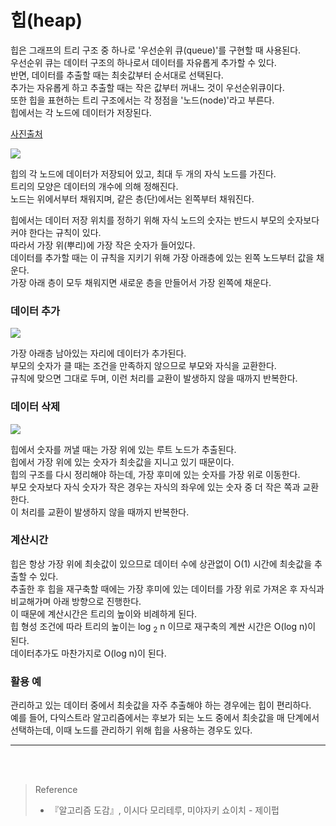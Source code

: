 # 힙(heap)

힙은 그래프의 트리 구조 중 하나로 '우선순위 큐(queue)'를 구현할 때 사용된다.  
우선순위 큐는 데이터 구조의 하나로서 데이터를 자유롭게 추가할 수 있다.  
반면, 데이터를 추출할 때는 최솟값부터 순서대로 선택된다.  
추가는 자유롭게 하고 추출할 때는 작은 값부터 꺼내느 것이 우선순위큐이다.  
또한 힙을 표현하는 트리 구조에서는 각 정점을 '노드(node)'라고 부른다.  
힙에서는 각 노드에 데이터가 저장된다.  

[사진출처](https://namu.wiki/w/%ED%9E%99%20%ED%8A%B8%EB%A6%AC)

![](https://velog.velcdn.com/images/silver0/post/4d68f475-df89-4564-a922-6c7709e98d2b/image.png)

힙의 각 노드에 데이터가 저장되어 있고, 최대 두 개의 자식 노드를 가진다.  
트리의 모양은 데이터의 개수에 의해 정해진다.  
노드는 위에서부터 채워지며, 같은 층(단)에서는 왼쪽부터 채워진다.  

힙에서는 데이터 저장 위치를 정하기 위해 자식 노드의 숫자는 반드시 부모의 숫자보다 커야 한다는 규칙이 있다.   
따라서 가장 위(뿌리)에 가장 작은 숫자가 들어있다.    
데이터를 추가할 때는 이 규칙을 지키기 위해 가장 아래층에 있는 왼쪽 노드부터 값을 채운다.  
가장 아래 층이 모두 채워지면 새로운 층을 만들어서 가장 왼쪽에 채운다.   

### 데이터 추가

![](https://velog.velcdn.com/images/silver0/post/5d06db23-74ba-4cb5-b9fb-06409f1863c7/image.png)


가장 아래층 남아있는 자리에 데이터가 추가된다.  
부모의 숫자가 클 때는 조건을 만족하지 않으므로 부모와 자식을 교환한다.  
규칙에 맞으면 그대로 두며, 이런 처리를 교환이 발생하지 않을 때까지 반복한다.  

### 데이터 삭제

![](https://velog.velcdn.com/images/silver0/post/c776ca4d-55e5-4551-a184-c55c72252cb5/image.png)

힙에서 숫자를 꺼낼 때는 가장 위에 있는 루트 노드가 추출된다.    
힙에서 가장 위에 있는 숫자가 최솟값을 지니고 있기 때문이다.    
힙의 구조를 다시 정리해야 하는데, 가장 후미에 있는 숫자를 가장 위로 이동한다.  
부모 숫자보다 자식 숫자가 작은 경우는 자식의 좌우에 있는 숫자 중 더 작은 쪽과 교환한다.  
이 처리를 교환이 발생하지 않을 때까지 반복한다.  

### 계산시간

힙은 항상 가장 위에 최솟값이 있으므로 데이터 수에 상관없이 O(1) 시간에 최솟값을 추출할 수 있다.  
추출한 후 힙을 재구축할 때에는 가장 후미에 있는 데이터를 가장 위로 가져온 후 자식과 비교해가며 아래 방향으로 진행한다.  
이 때문에 계산시간은 트리의 높이와 비례하게 된다.  
힙 형성 조건에 따라 트리의 높이는 log $_2$ n 이므로 재구축의 계싼 시간은 O(log n)이 된다.  
데이터추가도 마찬가지로 O(log n)이 된다.  

### 활용 예

관리하고 있는 데이터 중에서 최솟값을 자주 추출해야 하는 경우에는 힙이 편리하다.  
예를 들어, 다익스트라 알고리즘에서는 후보가 되는 노드 중에서 최솟값을 매 단계에서 선택하는데, 
이때 노드를 관리하기 위해 힙을 사용하는 경우도 있다.  

---

<br>
<br>

> Reference
> - 『알고리즘 도감』, 이시다 모리테루, 미야자키 쇼이치 - 제이펍